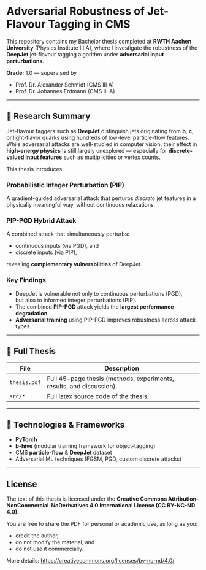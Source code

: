 # Adversarial Robustness of Jet-Flavour Tagging in CMS

This repository contains my Bachelor thesis completed at **RWTH Aachen University**
(Physics Institute III A), where I investigate the robustness of the **DeepJet**
jet-flavour tagging algorithm under **adversarial input perturbations**.

**Grade:** 1.0 — supervised by  
- Prof. Dr. Alexander Schmidt (CMS III A)  
- Prof. Dr. Johannes Erdmann (CMS III A)
---

## 🧠 Research Summary

Jet-flavour taggers such as **DeepJet** distinguish jets originating from **b**, **c**, or
light-flavor quarks using hundreds of low-level particle-flow features. While adversarial
attacks are well-studied in computer vision, their effect in **high-energy physics** is still
largely unexplored — especially for **discrete-valued input features** such as multiplicities
or vertex counts.

This thesis introduces:

### **Probabilistic Integer Perturbation (PIP)**
A gradient-guided adversarial attack that perturbs *discrete* jet features in a physically
meaningful way, without continuous relaxations.

### **PIP-PGD Hybrid Attack**
A combined attack that simultaneously perturbs:
- continuous inputs (via PGD), and
- discrete inputs (via PIP),

revealing **complementary vulnerabilities** of DeepJet.

### **Key Findings**
- DeepJet is vulnerable not only to continuous perturbations (PGD),  
  but also to informed integer perturbations (PIP).
- The combined **PIP-PGD** attack yields the **largest performance degradation**.
- **Adversarial training** using PIP-PGD improves robustness across attack types.

---

## 📄 Full Thesis

| File | Description |
|------|-------------|
| `thesis.pdf` | Full 45-page thesis (methods, experiments, results, and discussion). |
| `src/*` | Full latex source code of the thesis. |

---

## 🔧 Technologies & Frameworks
- **PyTorch**
- **b-hive** (modular training framework for object-tagging)
- CMS **particle-flow** & **DeepJet** dataset
- Adversarial ML techniques (FGSM, PGD, custom discrete attacks)
---

## License

The text of this thesis is licensed under the **Creative Commons
Attribution-NonCommercial-NoDerivatives 4.0 International License (CC BY-NC-ND 4.0).**

You are free to share the PDF for personal or academic use, as long as you:
- credit the author,
- do not modify the material, and
- do not use it commercially.

More details: https://creativecommons.org/licenses/by-nc-nd/4.0/

